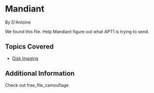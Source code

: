 # Mandiant
By D'Antoine

We found this file. Help Mandiant figure out what APT1 is trying to send.

## Topics Covered

- [Disk Imaging](/forensics/what-is-disk-imaging/)

## Additional Information

Check out free_file_camouflage
